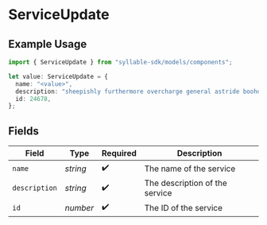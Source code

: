 # ServiceUpdate

## Example Usage

```typescript
import { ServiceUpdate } from "syllable-sdk/models/components";

let value: ServiceUpdate = {
  name: "<value>",
  description: "sheepishly furthermore overcharge general astride boohoo",
  id: 24678,
};
```

## Fields

| Field                          | Type                           | Required                       | Description                    |
| ------------------------------ | ------------------------------ | ------------------------------ | ------------------------------ |
| `name`                         | *string*                       | :heavy_check_mark:             | The name of the service        |
| `description`                  | *string*                       | :heavy_check_mark:             | The description of the service |
| `id`                           | *number*                       | :heavy_check_mark:             | The ID of the service          |